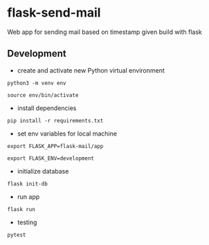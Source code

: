 # flask-send-mail
Web app for sending mail based on timestamp given build with flask

## Development
- create and activate new Python virtual environment

``python3 -m venv env``

``source env/bin/activate``

- install dependencies

``pip install -r requirements.txt``

- set env variables for local machine

``export FLASK_APP=flask-mail/app``

``export FLASK_ENV=development``

- initialize database

``flask init-db``

- run app

``flask run``

- testing

``pytest``